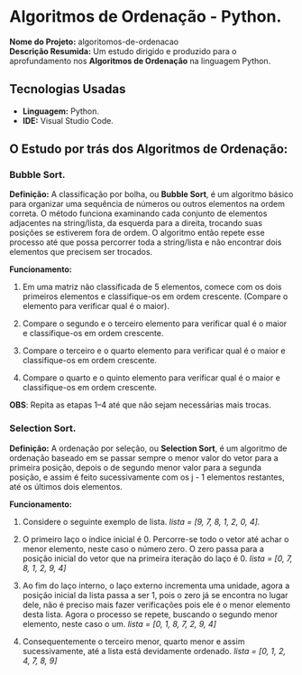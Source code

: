 # Algoritmos de Ordenação - Python.
<b>Nome do Projeto:</b> algoritomos-de-ordenacao<br/>
<b>Descrição Resumida:</b> Um estudo dirigido e produzido para o aprofundamento nos <b>Algoritmos de Ordenação</b> na linguagem Python.

## Tecnologias Usadas
- <b>Linguagem:</b> Python.
- <b>IDE:</b> Visual Studio Code.

## O Estudo por trás dos Algoritmos de Ordenação:
### Bubble Sort.
<b>Definição:</b> A classificação por bolha, ou <b>Bubble Sort</b>, é um algoritmo básico para organizar uma sequência de números ou outros elementos na ordem correta. O método funciona examinando cada conjunto de elementos adjacentes na string/lista, da esquerda para a direita, trocando suas posições se estiverem fora de ordem. O algoritmo então repete esse processo até que possa percorrer toda a string/lista e não encontrar dois elementos que precisem ser trocados.

<b>Funcionamento:</b> 
1. Em uma matriz não classificada de 5 elementos, comece com os dois primeiros elementos e classifique-os em ordem crescente. (Compare o elemento para verificar qual é o maior).

2. Compare o segundo e o terceiro elemento para verificar qual é o maior e classifique-os em ordem crescente.

3. Compare o terceiro e o quarto elemento para verificar qual é o maior e classifique-os em ordem crescente.

4. Compare o quarto e o quinto elemento para verificar qual é o maior e classifique-os em ordem crescente.

<b>OBS</b>: Repita as etapas 1–4 até que não sejam necessárias mais trocas.

### Selection Sort.
<b>Definição:</b> A ordenação por seleção, ou <b>Selection Sort</b>, é um algoritmo de ordenação baseado em se passar sempre o menor valor do vetor para a primeira posição, depois o de segundo menor valor para a segunda posição, e assim é feito sucessivamente com os j - 1 elementos restantes, até os últimos dois elementos.

<b>Funcionamento:</b>
1. Considere o seguinte exemplo de lista.
<i>lista = [9, 7, 8, 1, 2, 0, 4].</i>

2. O primeiro laço o índice inicial é 0. Percorre-se todo o vetor até achar o menor elemento, neste caso o número zero. O zero passa para a posição inicial do vetor que na primeira iteração do laço é 0.
<i>lista = [0, 7, 8, 1, 2, 9, 4]</i>

3. Ao fim do laço interno, o laço externo incrementa uma unidade, agora a posição inicial da lista passa a ser 1, pois o zero já se encontra no lugar dele, não é preciso mais fazer verificações pois ele é o menor elemento desta lista. Agora o processo se repete, buscando o segundo menor elemento, neste caso o um.
<i>lista = [0, 1, 8, 7, 2, 9, 4]</i>

4. Consequentemente o terceiro menor, quarto menor e assim sucessivamente, até a lista está devidamente ordenado.
<i>lista = [0, 1, 2, 4, 7, 8, 9]</i>

